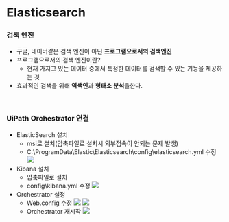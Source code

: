 # Elasticsearch
### 검색 엔진
- 구글, 네이버같은 검색 엔진이 아닌 **프로그램으로서의 검색엔진**
- 프로그램으로서의 검색 엔진이란?
  - 현재 가지고 있는 데이터 중에서 특정한 데이터를 검색할 수 있는 기능을 제공하는 것
- 효과적인 검색을 위해 **역색인**과 **형태소 분석**을한다.

<br>

### UiPath Orchestrator 연결
- ElasticSearch 설치
  - msi로 설치(압축파일로 설치시 외부접속이 안되는 문제 발생)
  - C:\ProgramData\Elastic\Elasticsearch\config\elasticsearch.yml 수정
![](https://user-images.githubusercontent.com/45154110/79197791-54f37d80-7e6d-11ea-84b9-80ea82314250.png)
- Kibana 설치
  - 압축파일로 설치
  - config\kibana.yml 수정
![](https://user-images.githubusercontent.com/45154110/79197793-5624aa80-7e6d-11ea-8772-b9a673804c09.png)
- Orchestrator 설정
  - Web.config 수정
![](https://user-images.githubusercontent.com/45154110/79197796-56bd4100-7e6d-11ea-82e2-9f86765ff825.png)
![](https://user-images.githubusercontent.com/45154110/79197794-56bd4100-7e6d-11ea-8f28-e4dd8cc7c5e6.png)
  - Orchestrator 재시작
![](https://user-images.githubusercontent.com/45154110/79197797-5755d780-7e6d-11ea-8957-2fe660e217a3.png)

